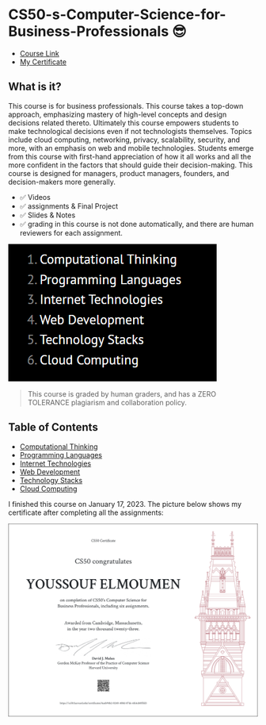 CS50-s-Computer-Science-for-Business-Professionals 😎
=====================

-   [Course Link](https://cs50.harvard.edu/python/2022/)
-   [My Certificate](https://certificates.cs50.io/b1b40aca-5873-48f4-b612-21cd620c7ef1.pdf?size=letter)
## What is it?

This course is  for business professionals. This course takes a top-down approach, emphasizing mastery of high-level concepts and design decisions related thereto. Ultimately this course empowers students to make technological decisions even if not technologists themselves. Topics include cloud computing, networking, privacy, scalability, security, and more, with an emphasis on web and mobile technologies. Students emerge from this course with first-hand appreciation of how it all works and all the more confident in the factors that should guide their decision-making. This course is designed for managers, product managers, founders, and decision-makers more generally.

-   ✅ Videos
-   ✅ assignments & Final Project
-   ✅ Slides & Notes
-   ✅ grading in this course is not done automatically, and there are human reviewers for each assignment.

![cs50](img/CS50.png)

>This course is graded by human graders, and has a ZERO TOLERANCE plagiarism and collaboration policy.

## Table of Contents

  * [Computational Thinking](https://cs50.harvard.edu/business/2017/weeks/1/)
  * [Programming Languages](https://cs50.harvard.edu/business/2017/weeks/2/)
  * [Internet Technologies](https://cs50.harvard.edu/business/2017/weeks/3/)
  * [Web Development](https://cs50.harvard.edu/business/2017/weeks/4/)
  * [Technology Stacks](https://cs50.harvard.edu/business/2017/weeks/5/)
  * [Cloud Computing](https://cs50.harvard.edu/business/2017/weeks/6/)

I finished this course on January 17, 2023.
The picture below shows my certificate after completing all the assignments:

![CS50B](img/CS50B.png)

